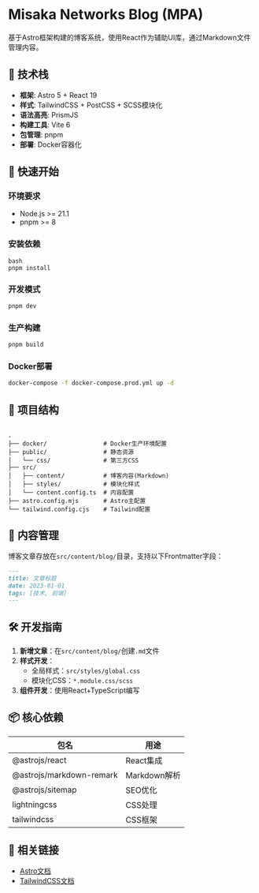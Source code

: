 # Misaka Networks Blog (MPA)

基于Astro框架构建的博客系统，使用React作为辅助UI库，通过Markdown文件管理内容。

## 🌟 技术栈

- **框架**: Astro 5 + React 19
- **样式**: TailwindCSS + PostCSS + SCSS模块化
- **语法高亮**: PrismJS
- **构建工具**: Vite 6
- **包管理**: pnpm
- **部署**: Docker容器化

## 🚀 快速开始

### 环境要求
- Node.js >= 21.1
- pnpm >= 8

### 安装依赖
```
bash
pnpm install
```
### 开发模式
```bash
pnpm dev
```
### 生产构建
```bash
pnpm build
```
### Docker部署
```bash
docker-compose -f docker-compose.prod.yml up -d
```
## 📂 项目结构
```

.
├── docker/                # Docker生产环境配置
├── public/                # 静态资源
│   └── css/               # 第三方CSS
├── src/
│   ├── content/           # 博客内容(Markdown)
│   ├── styles/            # 模块化样式
│   └── content.config.ts  # 内容配置
├── astro.config.mjs       # Astro主配置
└── tailwind.config.cjs    # Tailwind配置
```
## 📝 内容管理
博客文章存放在`src/content/blog/`目录，支持以下Frontmatter字段：
```markdown
---
title: 文章标题
date: 2023-01-01
tags: [技术, 前端]
---
```
## 🛠 开发指南
1. **新增文章**：在`src/content/blog/`创建`.md`文件
2. **样式开发**：
   - 全局样式：`src/styles/global.css`
   - 模块化CSS：`*.module.css/scss`
3. **组件开发**：使用React+TypeScript编写

## 📦 核心依赖
| 包名                      | 用途                 |
|---------------------------|----------------------|
| @astrojs/react           | React集成           |
| @astrojs/markdown-remark | Markdown解析        |
| @astrojs/sitemap         | SEO优化             |
| lightningcss             | CSS处理             |
| tailwindcss              | CSS框架             |

## 🔗 相关链接
- [Astro文档](https://docs.astro.build)
- [TailwindCSS文档](https://tailwindcss.com/docs)
```